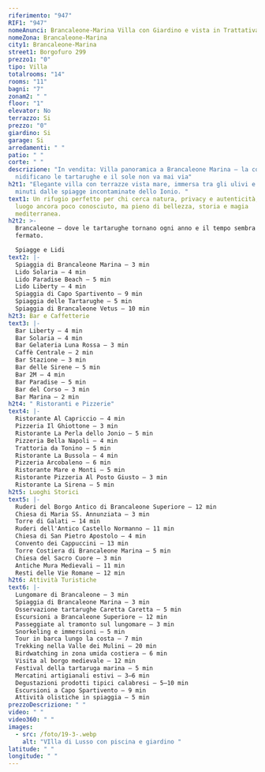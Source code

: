 ```yaml
---
riferimento: "947"
RIF1: "947"
nomeAnunci: Brancaleone-Marina Villa con Giardino e vista in Trattativa
nomeZona: Brancaleone-Marina
city1: Brancaleone-Marina
street1: Borgofuro 299
prezzo1: "0"
tipo: Villa
totalrooms: "14"
rooms: "11"
bagni: "7"
zonam2: " "
floor: "1"
elevator: No
terrazzo: Si
prezzo: "0"
giardino: Si
garage: Si
arredamenti: " "
patio: " "
corte: " "
descrizione: "In vendita: Villa panoramica a Brancaleone Marina – la costa dove
  nidificano le tartarughe e il sole non va mai via"
h2t1: "Elegante villa con terrazze vista mare, immersa tra gli ulivi e a pochi
  minuti dalle spiagge incontaminate dello Ionio. "
text1: Un rifugio perfetto per chi cerca natura, privacy e autenticità, in un
  luogo ancora poco conosciuto, ma pieno di bellezza, storia e magia
  mediterranea.
h2t2: >-
  Brancaleone – dove le tartarughe tornano ogni anno e il tempo sembra essersi
  fermato.

  Spiagge e Lidi
text2: |-
  Spiaggia di Brancaleone Marina – 3 min
  Lido Solaria – 4 min
  Lido Paradise Beach – 5 min
  Lido Liberty – 4 min
  Spiaggia di Capo Spartivento – 9 min
  Spiaggia delle Tartarughe – 5 min
  Spiaggia di Brancaleone Vetus – 10 min
h2t3: Bar e Caffetterie
text3: |-
  Bar Liberty – 4 min
  Bar Solaria – 4 min
  Bar Gelateria Luna Rossa – 3 min
  Caffè Centrale – 2 min
  Bar Stazione – 3 min
  Bar delle Sirene – 5 min
  Bar 2M – 4 min
  Bar Paradise – 5 min
  Bar del Corso – 3 min
  Bar Marina – 2 min
h2t4: " Ristoranti e Pizzerie"
text4: |-
  Ristorante Al Capriccio – 4 min
  Pizzeria Il Ghiottone – 3 min
  Ristorante La Perla dello Jonio – 5 min
  Pizzeria Bella Napoli – 4 min
  Trattoria da Tonino – 5 min
  Ristorante La Bussola – 4 min
  Pizzeria Arcobaleno – 6 min
  Ristorante Mare e Monti – 5 min
  Ristorante Pizzeria Al Posto Giusto – 3 min
  Ristorante La Sirena – 5 min
h2t5: Luoghi Storici
text5: |-
  Ruderi del Borgo Antico di Brancaleone Superiore – 12 min
  Chiesa di Maria SS. Annunziata – 3 min
  Torre di Galati – 14 min
  Ruderi dell'Antico Castello Normanno – 11 min
  Chiesa di San Pietro Apostolo – 4 min
  Convento dei Cappuccini – 13 min
  Torre Costiera di Brancaleone Marina – 5 min
  Chiesa del Sacro Cuore – 3 min
  Antiche Mura Medievali – 11 min
  Resti delle Vie Romane – 12 min
h2t6: Attività Turistiche
text6: |-
  Lungomare di Brancaleone – 3 min
  Spiaggia di Brancaleone Marina – 3 min
  Osservazione tartarughe Caretta Caretta – 5 min
  Escursioni a Brancaleone Superiore – 12 min
  Passeggiate al tramonto sul lungomare – 3 min
  Snorkeling e immersioni – 5 min
  Tour in barca lungo la costa – 7 min
  Trekking nella Valle dei Mulini – 20 min
  Birdwatching in zona umida costiera – 6 min
  Visita al borgo medievale – 12 min
  Festival della tartaruga marina – 5 min
  Mercatini artigianali estivi – 3–6 min
  Degustazioni prodotti tipici calabresi – 5–10 min
  Escursioni a Capo Spartivento – 9 min
  Attività olistiche in spiaggia – 5 min
prezzoDescrizione: " "
video: " "
video360: " "
images:
  - src: /foto/19-3-.webp
    alt: "VIlla di Lusso con piscina e giardino "
latitude: " "
longitude: " "
---
```

